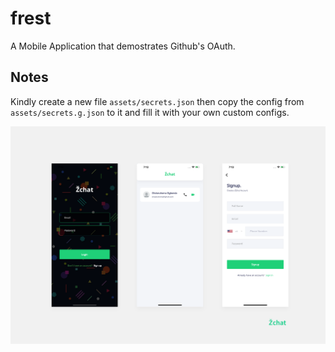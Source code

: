 # frest

A Mobile Application that demostrates Github's OAuth.

## Notes
Kindly create a new file `assets/secrets.json` then copy the config from `assets/secrets.g.json` to it and fill it with your own custom configs.

<p float="left">
  <img src="https://raw.githubusercontent.com/Zfinix/frest/master/screenshot/1.png" width="1500" />
